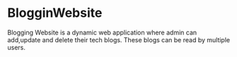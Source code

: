 # BlogginWebsite

Blogging Website is a dynamic web application where admin can add,update and delete their tech blogs. These blogs can be read by multiple users.
